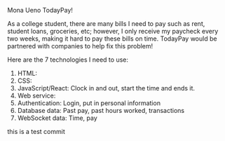 Mona Ueno
TodayPay!

As a college student, there are many bills I need to pay such as rent, student loans, groceries, etc; however, I only receive my paycheck every two weeks, making it hard to pay these bills on time. TodayPay would be partnered with companies to help fix this problem! 

Here are the 7 technologies I need to use:

1. HTML:
2. CSS:
3. JavaScript/React: Clock in and out, start the time and ends it. 
4. Web service:
5. Authentication: Login, put in personal information
6. Database data: Past pay, past hours worked, transactions
7. WebSocket data: Time, pay

this is a test commit
